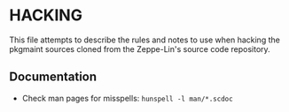 HACKING
=======

This file attempts to describe the rules and notes to use when hacking
the pkgmaint sources cloned from the Zeppe-Lin's source code
repository.


Documentation
-------------

* Check man pages for misspells: `hunspell -l man/*.scdoc`
